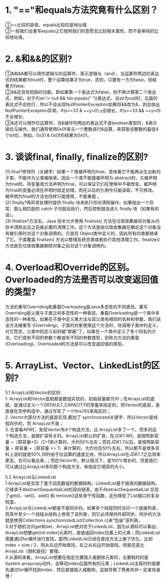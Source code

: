 # 1. **"=="和equals方法究竟有什么区别？**
  ①==比较的是值，equals比较的是地址值 <br>
  ②一般我们会重写equals让它按照我们的意愿去比较相关属性，而不是单纯的比较地址值。
# 2. &和&&的区别?
  ①&和&&都可以用作逻辑与的运算符，表示逻辑与（and），当运算符两边的表达式的结果都为true时，整个运算结果才为true，否则，只要有一方为false，则结果为false;<br>
  ②&&还具有短路的功能，即如果第一个表达式为false，则不再计算第二个表达式，例如，对于if(str != null && !str.equals(“ ”))表达式，当str为null时，后面的表达式不会执行，所以不会出现NullPointerException如果将&&改为&，则会抛出NullPointerException异常。If(x==33 & ++y>0) y会增长，If(x==33 && ++y>0)不会增长;<br>
  ③&还可以用作位运算符，当&操作符两边的表达式不是boolean类型时，&表示按位与操作，我们通常使用0x0f来与一个整数进行&运算，来获取该整数的最低4个bit位，例如，0x31 & 0x0f的结果为0x01。
# 3. 谈谈final, finally, finalize的区别?
  (1).final?修饰符（关键字）如果一个类被声明为final，意味着它不能再派生出新的子类，不能作为父类被继承。因此一个类不能既被声明为 abstract的，又被声明为final的。将变量或方法声明为final，可以保证它们在使用中不被改变。被声明为final的变量必须在声明时给定初值，而在以后的引用中只能读取，不可修改。被声明为final的方法也同样只能使用，不能重载 。<br>
  (2).finally?再异常处理时提供 finally 块来执行任何清除操作。如果抛出一个异常，那么相匹配的 catch 子句就会执行，然后控制就会进入 finally 块（如果有的话）。<br>
  (3).finalize?方法名。Java 技术允许使用 finalize() 方法在垃圾收集器将对象从内存中清除出去之前做必要的清理工作。这个方法是由垃圾收集器在确定这个对象没有被引用时对这个对象调用的。它是在 Object类中定义的，因此所有的类都继承了它。子类覆盖 finalize() 方法以整理系统资源或者执行其他清理工作。finalize() 方法是在垃圾收集器删除对象之前对这个对象调用的。

# 4. Overload和Override的区别。Overloaded的方法是否可以改变返回值的类型?
   方法的重写Overriding和重载Overloading是Java多态性的不同表现。重写Overriding是父类与子类之间多态性的一种表现，重载Overloading是一个类中多态性的一种表现。如果在子类中定义某方法与其父类有相同的名称和参数，我们说该方法被重写 (Overriding)。子类的对象使用这个方法时，将调用子类中的定义，对它而言，父类中的定义如同被“屏蔽”了。如果在一个类中定义了多个同名的方法，它们或有不同的参数个数或有不同的参数类型，则称为方法的重载(Overloading)。Overloaded的方法是可以改变返回值的类型。

# 5. ArrayList、Vector、LinkedList的区别?
  5.1 ArrayList和Vector的区别<br>
    1. ArrayList和Vector底层都是数组实现的，初始容量都为10；在ArrayList的底层，是通过定义一个DEFAULT_CAPACITY的常量来指定的，而Vector的底层，是直接在空参构造中，通过写死了一个this(10)来指定的；<br>
    2. Vector大部分方法的底层实现,都加了 synchronized关键字，所以Vector是线程同步的，而 ArrayList不是；<br>
    3. 在查看API时，发现Vector有4个构造方法，比 ArrayList多了一个。而多的这个构造方法，是跟扩容有关的。ArrayList默认的扩容，在JDK1.6时，是按照新容量 =（原容量*3）/2+1来计算的，大约50%左右；而在JDK1.7以后，是按照新容量 = 原容量 +（原容量 >> 1）来计算的，大约也在50%左右，所以都不是很多资料上说的就是50%,同时由于位运算的速度比快，所以ArrayList在JDK1.7之后效率更高，也可以看出来，；而在Vector中，默认情况下，是100%增长的，但是我们可以通过比ArrayList多的那个构造方法，来指定它增容的大小。<br>

  5.2 ArrayList与LinkedList<br>
    1.ArrayList是实现了基于动态数组的数据结构，LinkedList基于链表的数据结构，它继承于AbstractSequentialList的双向链表，由于AbstractSequentialList 实现了get(i)、set()、add() 和 remove()这些骨干性函数，这也降低了List接口的复杂程度。<br>
    2.ArrayList与LinkedList都是不是同步的。如果多个线程同时访问一个链接列表，而其中至少一个线程从结构上修改了该列表，则它必须保持外部同步。同步的方法就是使用Collections.synchronizedList(Collection<T> c)来“包装”该列表。<br>
    3.对于随机访问get和set，ArrayList绝对优于LinkedList，因为从源码可以看出，ArrayList想要get(int index)元素时，直接返回index位置上的元素；而LinkedList需要通过for循环进行查找，虽然LinkedList已经在查找方法上做了优化，比如index < size / 2，则从左边开始查找，反之从右边开始查找，但是还是比ArrayList（随机查找）要慢。<br>
    4.从源码来看，ArrayList想要在指定位置插入或删除元素时，主要耗时的是System.arraycopy动作，会移动index后面所有的元素；LinkedList主耗时的是要先通过for循环找到index，然后直接插入或删除。这就导致了两者并非一定谁快谁慢！ <br>
